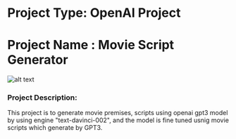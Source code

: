 # Project Type: OpenAI Project
# Project Name : Movie Script Generator
![alt text](https://github.com/mohelwah/openai_tutorials/blob/main/movieScriptGenerator/script-writing.jpg)
### Project Description: 
This project is to generate movie premises, scripts using openai gpt3 model by using engine "text-davinci-002", and the model is fine tuned usnig movie scripts which generate by GPT3.
